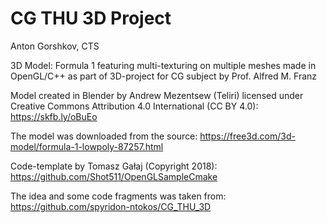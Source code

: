 # CG THU 3D Project

Anton Gorshkov, CTS

3D Model: Formula 1 featuring multi-texturing on multiple meshes
made in OpenGL/C++ as part of 3D-project for CG subject by Prof. Alfred M. Franz

Model created in Blender by Andrew Mezentsew (Teliri) licensed under Creative Commons Attribution 4.0 International (CC BY 4.0):
https://skfb.ly/oBuEo

The model was downloaded from the source: 
https://free3d.com/3d-model/formula-1-lowpoly-87257.html

Code-template by Tomasz Gałaj (Copyright 2018):
https://github.com/Shot511/OpenGLSampleCmake

The idea and some code fragments was taken from: 
https://github.com/spyridon-ntokos/CG_THU_3D

